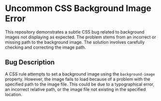 # Uncommon CSS Background Image Error

This repository demonstrates a subtle CSS bug related to background images not displaying as expected.  The problem stems from an incorrect or missing path to the background image. The solution involves carefully checking and correcting the image path.

## Bug Description

A CSS rule attempts to set a background image using the `background-image` property. However, the image fails to load because of a problem with the specified path to the image file. This could be due to a typographical error, an incorrect relative path, or the image file not existing in the specified location.